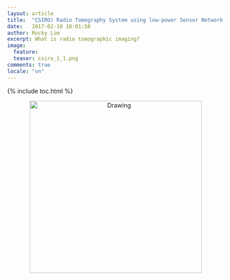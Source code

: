 ```yaml
---
layout: article
title:  "CSIRO) Radio Tomography System using low-power Sensor Network Device (1)"
date:   2017-02-10 10:01:50
author: Rocky Lim
excerpt: What is radio tomographic imaging?
image:
  feature:
  teaser: csiro_1_1.png
comments: true
locale: "vn"
---
```


{% include toc.html %}


<p style="text-align: center;">
	<img src="{{ site.url }}/images/csiro_1_1.png" alt="Drawing" style="width: 400px;"/>
</p>